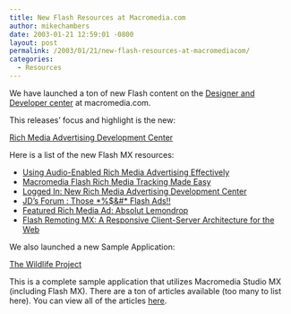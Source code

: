 ```yaml
---
title: New Flash Resources at Macromedia.com
author: mikechambers
date: 2003-01-21 12:59:01 -0800
layout: post
permalink: /2003/01/21/new-flash-resources-at-macromediacom/
categories:
  - Resources
---
```



We have launched a ton of new Flash content on the [Designer and Developer center][1] at macromedia.com.

This releases&#8217; focus and highlight is the new:

[Rich Media Advertising Development Center][2]

Here is a list of the new Flash MX resources:

*   [Using Audio-Enabled Rich Media Advertising Effectively][3]
*   [Macromedia Flash Rich Media Tracking Made Easy][4]
*   [Logged In: New Rich Media Advertising Development Center][5]
*   [JD&#8217;s Forum : Those \*%$&#\* Flash Ads!!][6]
*   [Featured Rich Media Ad: Absolut Lemondrop][7]
*   [Flash Remoting MX: A Responsive Client-Server Architecture for the Web][8]

We also launched a new Sample Application:

[The Wildlife Project][9]

This is a complete sample application that utilizes Macromedia Studio MX (including Flash MX). There are a ton of articles available (too many to list here). You can view all of the articles [here][9].

 [1]: http://www.macromedia.com/desdev/
 [2]: http://www.macromedia.com/desdev/rich_media_ads/
 [3]: http://www.macromedia.com/desdev/rich_media_ads/articles/audio_enable.html
 [4]: http://www.macromedia.com/desdev/rich_media_ads/articles/multitrack.html
 [5]: http://www.macromedia.com/desdev/logged_in/smattis_rich_ads.html
 [6]: http://www.macromedia.com/desdev/jd_forum/jd023.html
 [7]: http://www.macromedia.com/desdev/rich_media_ads/feature/001.html
 [8]: http://www.macromedia.com/software/flashremoting/whitepapers/pdf/flr_architecture.pdf
 [9]: http://www.macromedia.com/desdev/mx/wildlife_project/